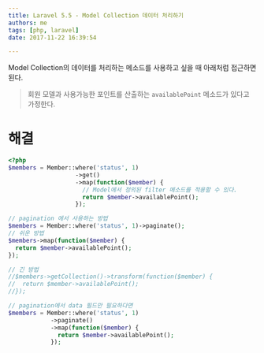 ```yaml
---
title: Laravel 5.5 - Model Collection 데이터 처리하기
authors: me
tags: [php, laravel]
date: 2017-11-22 16:39:54

---
```


Model Collection의 데이터를 처리하는 메소드를 사용하고 싶을 때 아래처럼 접근하면 된다.

> 회원 모델과 사용가능한 포인트를 산출하는 `availablePoint` 메소드가 있다고 가정한다.

# 해결

```php
<?php
$members = Member::where('status', 1)
                   ->get()
                   ->map(function($member) {
                     // Model에서 정의된 filter 메소드를 적용할 수 있다.
                     return $member->availablePoint();
                   });

// pagination 에서 사용하는 방법
$members = Member::where('status', 1)->paginate();
// 쉬운 방법
$members->map(function($member) {
  return $member->availablePoint();
});

// 긴 방법
//$members->getCollection()->transform(function($member) {
//  return $member->availablePoint();
//});

// pagination에서 data 필드만 필요하다면
$members = Member::where('status', 1)
            ->paginate()
            ->map(function($member) {
              return $member->availablePoint();
            });
```
